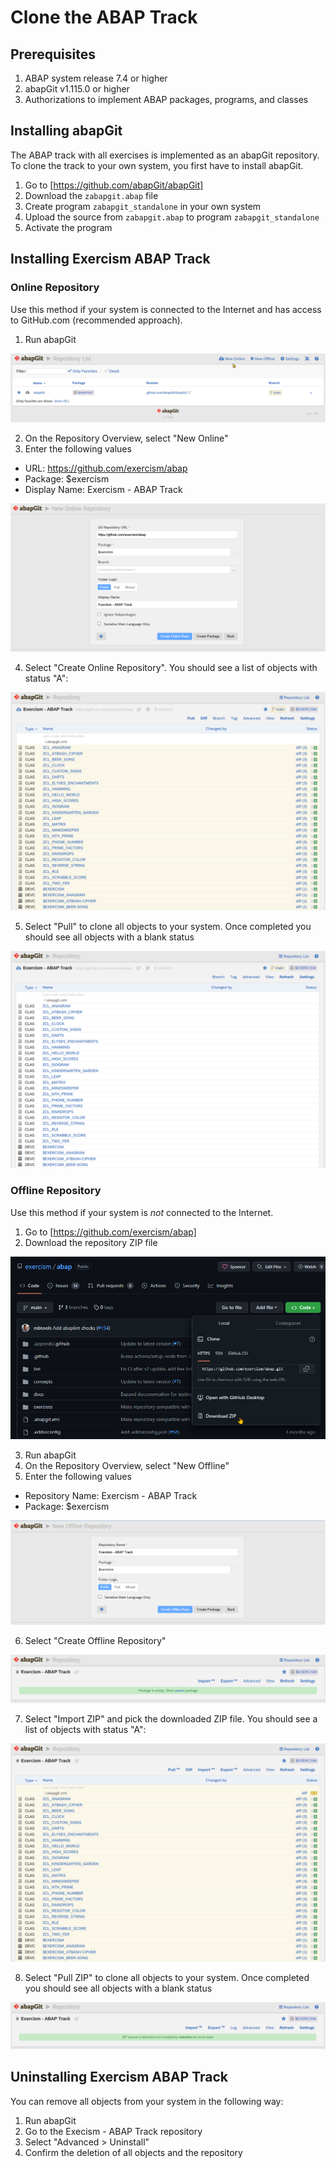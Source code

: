 # Clone the ABAP Track

## Prerequisites

1. ABAP system release 7.4 or higher
3. abapGit v1.115.0 or higher
2. Authorizations to implement ABAP packages, programs, and classes

## Installing abapGit

The ABAP track with all exercises is implemented as an abapGit repository. To clone the track to your own system, you first have to install abapGit.

1. Go to [https://github.com/abapGit/abapGit] 
2. Download the `zabapgit.abap` file 
3. Create program `zabapgit_standalone` in your own system
4. Upload the source from `zabapgit.abap` to program `zabapgit_standalone`
5. Activate the program

## Installing Exercism ABAP Track

### Online Repository

Use this method if your system is connected to the Internet and has access to GitHub.com (recommended approach).

1. Run abapGit

![abapGit Online Repo](clone_01.png)

2. On the Repository Overview, select "New Online"
3. Enter the following values
- URL: https://github.com/exercism/abap
- Package: $exercism
- Display Name: Exercism - ABAP Track

![abapGit Online Repo](clone_02.png)

4. Select "Create Online Repository". You should see a list of objects with status "A":

![abapGit Online Repo](clone_03.png)

5. Select "Pull" to clone all objects to your system. Once completed you should see all objects with a blank status

![abapGitv](clone_04.png)

### Offline Repository

Use this method if your system is *not* connected to the Internet.

1. Go to [https://github.com/exercism/abap]
2. Download the repository ZIP file 

![abapGit Offline Repo](clone_10.png)

3. Run abapGit
4. On the Repository Overview, select "New Offline"
5. Enter the following values
- Repository Name: Exercism - ABAP Track
- Package: $exercism

![abapGit Offline Repo](clone_11.png)

6. Select "Create Offline Repository"

![abapGit Offline Repo](clone_12.png)

7. Select "Import ZIP" and pick the downloaded ZIP file. You should see a list of objects with status "A":

![abapGit Offline Repo](clone_13.png)

8. Select "Pull ZIP" to clone all objects to your system. Once completed you should see all objects with a blank status

![abapGit Offline Repo](clone_14.png)

## Uninstalling Exercism ABAP Track

You can remove all objects from your system in the following way:

1. Run abapGit
2. Go to the Execism - ABAP Track repository
3. Select "Advanced > Uninstall"
4. Confirm the deletion of all objects and the repository
